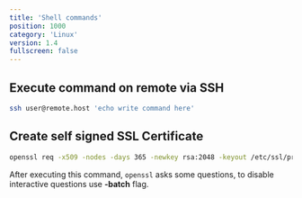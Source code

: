 ```yaml
---
title: 'Shell commands'
position: 1000
category: 'Linux'
version: 1.4
fullscreen: false
---
```


## Execute command on remote via SSH

```bash
ssh user@remote.host 'echo write command here'
```

## Create self signed SSL Certificate

```bash
openssl req -x509 -nodes -days 365 -newkey rsa:2048 -keyout /etc/ssl/private/site.key -out /etc/ssl/certs/site.crt
```

After executing this command, `openssl` asks some questions, to disable interactive questions use **-batch** flag.

